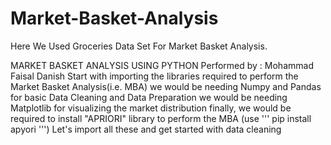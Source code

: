 # Market-Basket-Analysis
Here We Used Groceries Data Set For Market Basket Analysis.

MARKET BASKET ANALYSIS USING PYTHON
Performed by : Mohammad Faisal Danish
Start with importing the libraries required to perform the Market Basket Analysis(i.e. MBA)
we would be needing Numpy and Pandas for basic Data Cleaning and Data Preparation
we would be needing Matplotlib for visualizing the market distribution
finally, we would be required to install "APRIORI" library to perform the MBA (use ''' pip install apyori ''')
Let's import all these and get started with data cleaning
